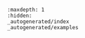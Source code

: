 ```{toctree}
:maxdepth: 1
:hidden:
_autogenerated/index
_autogenerated/examples
```

```{include} ../../README.md
```
